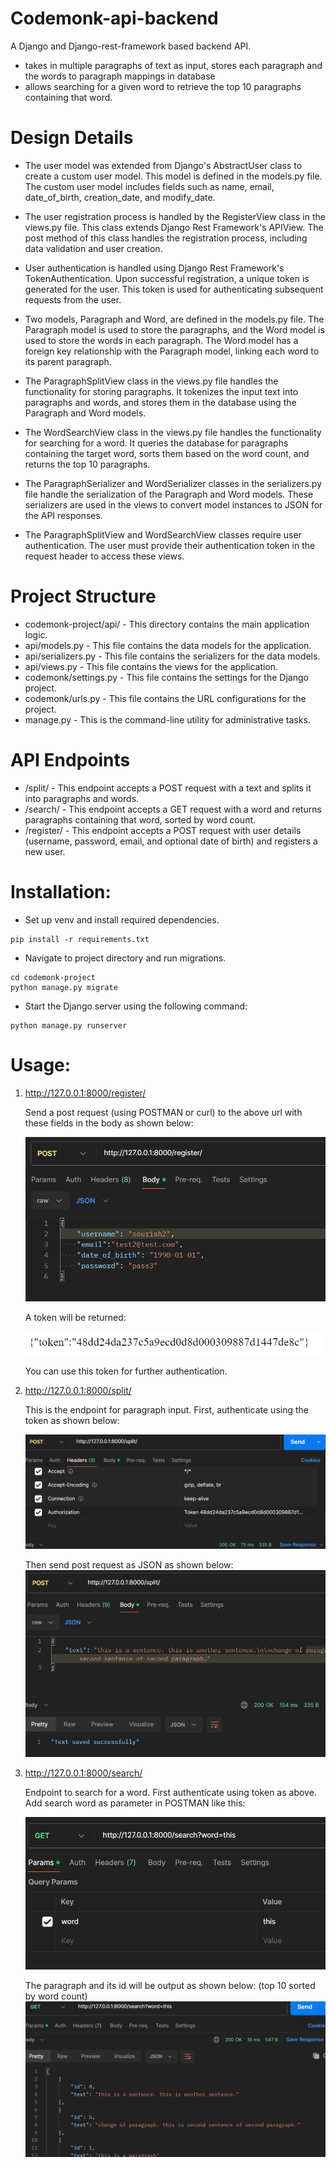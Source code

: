 # Codemonk-api-backend
A Django and Django-rest-framework based backend API.

- takes in multiple paragraphs of text as input, stores each paragraph and the words to paragraph mappings in database
- allows searching for a given word to retrieve the top 10 paragraphs containing that word.


# Design Details

- The user model was extended from Django's AbstractUser class to create a custom user model. This model is defined in the models.py file. The custom user model includes fields such as name, email, date_of_birth, creation_date, and modify_date.

- The user registration process is handled by the RegisterView class in the views.py file. This class extends Django Rest Framework's APIView. The post method of this class handles the registration process, including data validation and user creation.

- User authentication is handled using Django Rest Framework's TokenAuthentication. Upon successful registration, a unique token is generated for the user. This token is used for authenticating subsequent requests from the user.

- Two models, Paragraph and Word, are defined in the models.py file. The Paragraph model is used to store the paragraphs, and the Word model is used to store the words in each paragraph. The Word model has a foreign key relationship with the Paragraph model, linking each word to its parent paragraph.

- The ParagraphSplitView class in the views.py file handles the functionality for storing paragraphs. It tokenizes the input text into paragraphs and words, and stores them in the database using the Paragraph and Word models.

- The WordSearchView class in the views.py file handles the functionality for searching for a word. It queries the database for paragraphs containing the target word, sorts them based on the word count, and returns the top 10 paragraphs.

- The ParagraphSerializer and WordSerializer classes in the serializers.py file handle the serialization of the Paragraph and Word models. These serializers are used in the views to convert model instances to JSON for the API responses.

- The ParagraphSplitView and WordSearchView classes require user authentication. The user must provide their authentication token in the request header to access these views.


# Project Structure
- codemonk-project/api/ - This directory contains the main application logic.
- api/models.py - This file contains the data models for the application.
- api/serializers.py - This file contains the serializers for the data models.
- api/views.py - This file contains the views for the application.
- codemonk/settings.py - This file contains the settings for the Django project.
- codemonk/urls.py - This file contains the URL configurations for the project.
- manage.py - This is the command-line utility for administrative tasks.

# API Endpoints
- /split/ - This endpoint accepts a POST request with a text and splits it into paragraphs and words.
- /search/ - This endpoint accepts a GET request with a word and returns paragraphs containing that word, sorted by word count.
- /register/ - This endpoint accepts a POST request with user details (username, password, email, and optional date of birth) and registers a new user.

# Installation:

 - Set up venv and install required dependencies.
 ```shell
 pip install -r requirements.txt
 ```

 - Navigate to project directory and run migrations.
 ```shell
 cd codemonk-project
 python manage.py migrate
 ```
 - Start the Django server using the following command:
 ```shell
 python manage.py runserver
 ```

# Usage:

1. http://127.0.0.1:8000/register/

    Send a post request (using POSTMAN or curl) to the above url with these fields in the body as shown below:

    <screenshot>![Registration](image-6.png)

    A token will be returned:

    <screenshot>![Token](image-1.png)

    You can use this token for further authentication.

2. http://127.0.0.1:8000/split/

    This is the endpoint for paragraph input.
    First, authenticate using the token as shown below:

    <screenshot>![Token Authentication](image-2.png)

    Then send post request as JSON as shown below:
    <screenshot>![Sending text](image-3.png)

3. http://127.0.0.1:8000/search/

    Endpoint to search for a word. First authenticate using token as above. Add search word as parameter in POSTMAN like this:

    <screenshot>![search parameter](image-4.png)

    The paragraph and its id will be output as shown below: (top 10 sorted by word count)
    ![search result](image-5.png)

